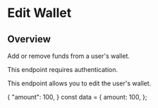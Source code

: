 # Edit Wallet

## Overview

Add or remove funds from a user's wallet.

<note>
    This endpoint requires authentication.
</note>

This endpoint allows you to edit the user's wallet.

<api-endpoint openapi-path="./../openapi.yaml" endpoint="/api/wallet" method="PUT">
    <request>
        <sample lang="JSON" title="Payload">
        {
            "amount": 100,
        }
        </sample>
        <sample lang="javascript" title="JavaScript">
        const data = {
            amount: 100,
        };
        </sample>
    </request>
</api-endpoint>
